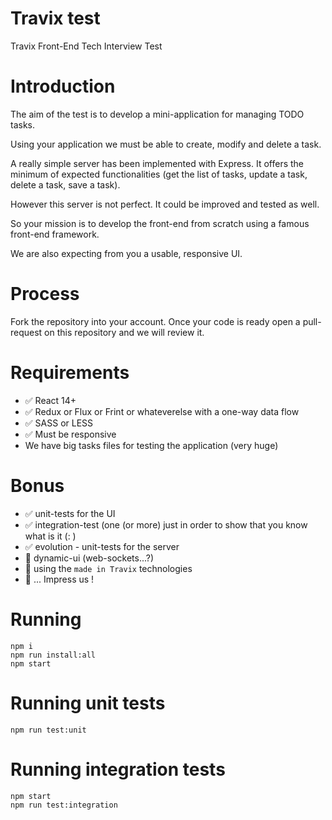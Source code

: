 # Travix test

Travix Front-End Tech Interview Test

# Introduction

The aim of the test is to develop a mini-application for managing TODO tasks.

Using your application we must be able to create, modify and delete a task.

A really simple server has been implemented with Express. It offers the minimum of expected functionalities (get the list of tasks, update a task, delete a task, save a task).

However this server is not perfect. It could be improved and tested as well.

So your mission is to develop the front-end from scratch using a famous front-end framework.

We are also expecting from you a usable, responsive UI.

# Process

Fork the repository into your account. Once your code is ready open a pull-request on this repository and we will review it.

# Requirements

* :white_check_mark: React 14+
* :white_check_mark: Redux or Flux or Frint or whateverelse with a one-way data flow
* :white_check_mark: SASS or LESS
* :white_check_mark: Must be responsive
* We have big tasks files for testing the application (very huge)

# Bonus

* :white_check_mark: unit-tests for the UI
* :white_check_mark: integration-test (one (or more) just in order to show that you know what is it (: )
* :white_check_mark: evolution - unit-tests for the server
* :red_circle: dynamic-ui (web-sockets...?)
* :red_circle: using the `made in Travix` technologies
* :pray: ... Impress us !

# Running

```shell
npm i
npm run install:all
npm start
```

# Running unit tests

```shell
npm run test:unit
```

# Running integration tests

```shell
npm start
npm run test:integration
```
